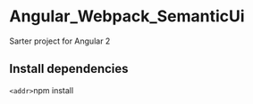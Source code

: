 # Angular_Webpack_SemanticUi
Sarter project for Angular 2 

## Install dependencies
`<addr>`npm install
